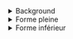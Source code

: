 <details>
<summary>Background</summary>
Kartharoth est une créature colossale mesurant environ 3 mètres de haut, avec une musculature massive et des proportions à la fois humanoïdes et bestiales. Sa peau est noire comme la nuit, marquée de veines rougeoyantes, et son visage terrifiant arbore des yeux rouges luisants et une bouche garnie de crocs acérés. De larges cornes tordues émergent de son front.

Ses mains énormes se terminent par des griffes tranchantes, et son torse est couvert d'écailles sombres gravées de runes lumineuses. Une queue épaisse et pointue ajoute à son arsenal d'armes naturelles. L'aura de Kartharoth est oppressante, imprégnée de terreur et de malveillance, rendant même les plus courageux tremblants de peur.

## Biographie 

### Origine de Kartharoth

Kartharoth est une créature née de la colère et du chaos, une entité redoutable dont l'origine est liée aux dieux sombres et aux forces chaotiques du multivers de Donjons et Dragons.

#### Création par Bhaal, le Seigneur du Meurtre

Dans les temps anciens, avant même que les royaumes ne prennent forme, Bhaal, le dieu du meurtre, cherchait à créer une arme vivante pour semer la terreur et la destruction à travers le monde. Utilisant les énergies chaotiques du plan des Abysses, Bhaal concentra sa rage et sa malveillance dans une seule créature, donnant naissance à Kartharoth.

#### Les Influences de Talos et Bane

Kartharoth ne fut pas seulement influencé par Bhaal. Talos, le dieu des tempêtes et de la destruction, et Bane, le dieu de la tyrannie, ajoutèrent leur pouvoir à cette création. Talos insuffla à Kartharoth la force des tempêtes, rendant sa rage aussi incontrôlable et dévastatrice qu'un ouragan. Bane, quant à lui, apporta une volonté de domination et de cruauté, façonnant l'esprit de la créature pour en faire un conquérant impitoyable.

#### La Chute et l'Emprisonnement

Les dieux, voyant le potentiel destructeur de Kartharoth, décidèrent de l'utiliser pour semer le chaos parmi leurs ennemis. Cependant, la créature devint incontrôlable, menaçant l'équilibre même des plans. Myrkul, le dieu des morts, fut chargé de capturer Kartharoth. Utilisant ses pouvoirs nécromantiques, Myrkul parvint à piéger l'essence de la créature dans un artefact : le cristal de ****


</details>

<details>
<summary>Forme pleine</summary>

![Kartharoth](../../ressources/kartharoth.png)

# Kartharoth

**Taille :** Gigantesque (3 mètres de haut)  
**Type :** Fiélon  
**Alignement :** Chaotique Mauvais

## Caractéristiques

- **Classe d'Armure :** 18 (armure naturelle)
- **Points de Vie :** 300 (20d12 + 160)
- **Vitesse :** 40 pieds

| Caractéristique | Valeur |
|-----------------|--------|
| Force           | 26 (+8)|
| Dextérité       | 14 (+2)|
| Constitution    | 26 (+8)|
| Intelligence    | 12 (+1)|
| Sagesse         | 16 (+3)|
| Charisme        | 18 (+4)|

## Jets de Sauvegarde

- **Force :** +14
- **Constitution :** +14
- **Sagesse :** +9
- **Charisme :** +10

## Compétences

- **Intimidation :** +10
- **Perception :** +9

## Résistances aux Dégâts

- Acide, Froid, Feu, Foudre

## Immunités aux Dégâts

- Poison ; dégâts contondants, perforants et tranchants provenant d'attaques non magiques

## Immunités aux États

- Charmé, Effrayé, Empoisonné

## Sens

- Vision dans le noir 120 pieds, Perception passive 19

## Langues

- Abyssal, Commun, Infernal, Télépathie 120 pieds

## Niveau de Défi

- 20 (25,000 PX)

## Traits

### Résistance Magique

Kartharoth a l'avantage aux jets de sauvegarde contre les sorts et autres effets magiques.

### Régénération

Kartharoth regagne 20 points de vie au début de son tour. S'il subit des dégâts radieux, cette capacité ne fonctionne pas jusqu'au début de son prochain tour.

### Aura de Terreur

Toute créature hostile qui commence son tour à moins de 30 pieds de Kartharoth doit réussir un jet de sauvegarde de Sagesse DD 18 ou être effrayée jusqu'à la fin de son prochain tour. Si le jet de sauvegarde est réussi, la créature est immunisée contre l'Aura de Terreur de Kartharoth pour les 24 prochaines heures.

## Actions

### Multiattaques

Kartharoth peut effectuer trois attaques : une avec sa morsure et deux avec ses griffes.

### Morsure

- **Attaque au corps à corps avec arme :** +14 pour toucher, allonge 10 pieds, une cible. 
- **Touché :** 21 (3d8 + 8) dégâts perforants.

### Griffes

- **Attaque au corps à corps avec arme :** +14 pour toucher, allonge 10 pieds, une cible.
- **Touché :** 17 (2d8 + 8) dégâts tranchants.

### Souffle Chaotique (Recharge 5-6)

Kartharoth exhale une onde de chaos dans un cône de 60 pieds. Chaque créature dans cette zone doit effectuer un jet de sauvegarde de Dextérité DD 20, subissant 56 (16d6) dégâts de force en cas d'échec, ou la moitié en cas de réussite.

## Réactions

### Riposte Féroce

Lorsqu'il est touché par une attaque au corps à corps, Kartharoth peut utiliser sa réaction pour effectuer une attaque de griffes contre l'attaquant.
</details>

<details>
<summary>Forme inférieur</summary>

![Kartharoth](../../ressources/kartharoth_weak.png)

# Kartharoth (Adapté pour Niveau 5)

**Taille :** Grand (3 mètres de haut)  
**Type :** Fiélon  
**Alignement :** Chaotique Mauvais

## Caractéristiques

- **Classe d'Armure :** 15 (armure naturelle)
- **Points de Vie :** 136 (16d10 + 48)
- **Vitesse :** 30 pieds

| Caractéristique | Valeur |
|-----------------|--------|
| Force           | 18 (+4)|
| Dextérité       | 12 (+1)|
| Constitution    | 16 (+3)|
| Intelligence    | 10 (+0)|
| Sagesse         | 14 (+2)|
| Charisme        | 16 (+3)|

## Jets de Sauvegarde

- **Force :** +7
- **Constitution :** +6
- **Sagesse :** +5
- **Charisme :** +6

## Compétences

- **Intimidation :** +6
- **Perception :** +5

## Résistances aux Dégâts

- Acide, Froid, Feu, Foudre

## Immunités aux Dégâts

- Poison

## Immunités aux États

- Charmé, Effrayé, Empoisonné

## Sens

- Vision dans le noir 120 pieds, Perception passive 15

## Langues

- Abyssal, Commun, Infernal

## Niveau de Défi

- 9 (5,000 PX)

## Traits

### Résistance Magique

Kartharoth a l'avantage aux jets de sauvegarde contre les sorts et autres effets magiques.

### Régénération

Kartharoth regagne 10 points de vie au début de son tour. S'il subit des dégâts radieux, cette capacité ne fonctionne pas jusqu'au début de son prochain tour.

## Actions

### Multiattaques

Kartharoth peut effectuer deux attaques : une avec sa morsure et une avec ses griffes.

### Morsure

- **Attaque au corps à corps avec arme :** +7 pour toucher, allonge 5 pieds, une cible. 
- **Touché :** 14 (2d10 + 4) dégâts perforants.

### Griffes

- **Attaque au corps à corps avec arme :** +7 pour toucher, allonge 5 pieds, une cible.
- **Touché :** 10 (2d6 + 4) dégâts tranchants.

### Souffle Chaotique (Recharge 5-6)

Kartharoth exhale une onde de chaos dans un cône de 30 pieds. Chaque créature dans cette zone doit effectuer un jet de sauvegarde de Dextérité DD 14, subissant 28 (8d6) dégâts de force en cas d'échec, ou la moitié en cas de réussite.

## Réactions

### Riposte Féroce

Lorsqu'il est touché par une attaque au corps à corps, Kartharoth peut utiliser sa réaction pour effectuer une attaque de griffes contre l'attaquant.
</details>



